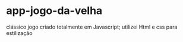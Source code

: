 # app-jogo-da-velha

clássico jogo criado totalmente em Javascript;
utilizei Html e css para estilização
